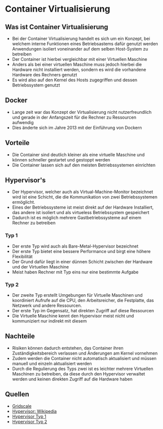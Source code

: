 # Container Virtualisierung 

## Was ist Container Virtualisierung 

+ Bei der Container Virtualisierung  handelt es sich um ein Konzept, bei welchem interne Funktionen eines Betriebsastems dafür genutzt werden Anwendungen isoliert voneinander auf dem selben Host-System zu betreiben
+ Der Container ist hierbei vergleichbar mit einer Virtuellen Maschine
+ Anders als bei einer virtuellen Maschine muss jedoch hierbei die Hardware nicht installiert werden, sondern es wird die vorhandene Hardware des Rechners genutzt
+ Es wird also auf den Kernel des Hosts zugegriffen und dessen Betriebssystem genutzt

## Docker
+ Lange zeit war das Konzept der Virtualisierung  nicht nutzerfreundlich und gerade in der Anfangszeit für die Rechner zu Ressourcen aufwendig
+ Dies änderte sich im Jahre 2013 mit der Einführung von Dockern

## Vorteile

+ Die Container sind deutlich kleiner als eine virtuelle Maschine und können schneller gestartet und gestoppt werden
+ Die Container lassen sich auf den meisten Betriebssystemen einrichten

## Hypervisor's

+ Der Hypervisor, welcher auch als Virtual-Machine-Monitor bezeichnet wird ist eine Schicht, die die Kommunikation von zwei Betriebssystemen ermöglicht.
+ Eines der Betriebssysteme ist meist direkt auf der Hardware Installiert, das andere ist isoliert und als virtueless Betriebssystem gespeichert
+ Dadurch ist es möglich mehrere Gastbetriebssysteme auf einem Rechner zu betreiben

### Typ 1
+ Der erste Typ wird auch als Bare-Metal-Hypervisor bezeichnet
+ Der erste Typ bietet eine bessere Performance und birgt eine höhere Flexibilität
+ Der Grund dafür liegt in einer dünnen Schicht zwischen der Hardware und der Virtuellen Maschine
+ Meist haben Rechner mit Typ eins nur eine bestimmte Aufgabe

### Typ 2
+ Der zweite Typ erstellt Umgebungen für Virtuelle Maschinen und koordiniert Aufrufe auf die CPU, den Arbeitsreicher, die Festplatte, das Netzwerk und andere Ressourcen.
+ Der erste Typ im Gegensatz, hat direkten Zugriff auf diese Ressourcen
+ Die Virtuelle Maschine kennt den Hypervisor meist nicht und kommuniziert nur indirekt mit diesem

## Nachteile

+ Risiken können dadurch entstehen, das Container ihren Zuständigkeitsbereich verlassen und Änderungen am Kernel vornehmen
+ Zudem werden die Container nicht automatisch aktualisiert und müssen manuell und einzeln aktualisiert werden
+ Durch die Regulierung des Typs zwei ist es leichter mehrere Virtuellen Maschinen zu betreiben, da diese durch den Hypervisor verwaltet werden und keinen direkten Zugriff auf die Hardware haben

## Quellen

+ [Gridscale](https://gridscale.io/community/glossar/was-ist-containervirtualisierung/)
+ [Hypervisor: Wikipedia](https://de.wikipedia.org/wiki/Hypervisor)
+ [Hypervisor Typ 1](https://www.computerweekly.com/de/tipp/Vergleich-zwischen-Typ-1-und-Typ-2-Den-richtigen-Hypervisor-auswaehlen)
+ [Hypervisor Typ 2](https://www.computerweekly.com/de/definition/Typ-2-Hypervisor-Hosted-Hypervisor)
